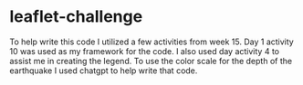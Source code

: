 # leaflet-challenge




 To help write this code I utilized a few activities from week 15. Day 1 activity 10 was used as my framework for the code. I also used day activity 4 to assist me in creating the legend. To use the color scale for the depth of the earthquake I used chatgpt to help write that code.
